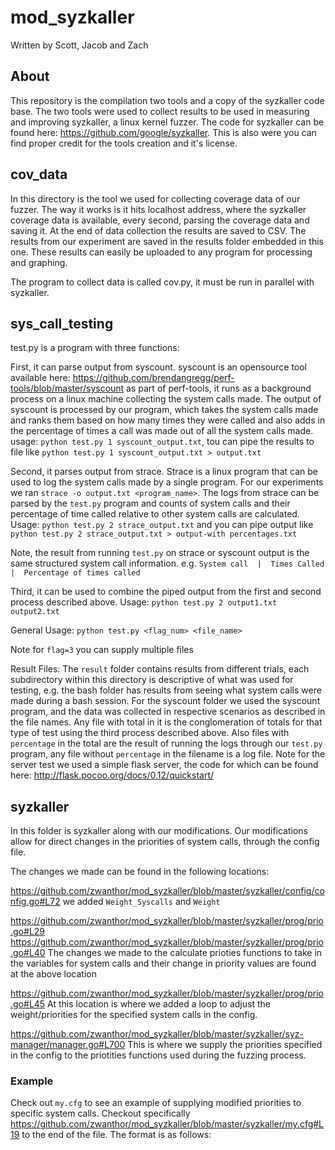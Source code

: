 # mod_syzkaller

Written by Scott, Jacob and Zach

## About
This repository is the compilation two tools and a copy of the syzkaller code base. The two tools were used to collect results to be used in measuring and improving syzkaller, a linux kernel fuzzer. The code for syzkaller can be found here: https://github.com/google/syzkaller. This is also were you can find proper credit for the tools creation and it's license.

## cov_data
In this directory is the tool we used for collecting coverage data of our fuzzer. The way it works is it hits localhost address, where the syzkaller coverage data is available, every second, parsing the coverage data and saving it. At the end of data collection the results are saved to CSV. The results from our experiment are saved in the results folder embedded in this one. These results can easily be uploaded to any program for processing and graphing.

The program to collect data is called cov.py, it must be run in parallel with syzkaller.

## sys_call_testing
test.py is a program with three functions:

First, it can parse output from syscount. syscount is an opensource tool available here: https://github.com/brendangregg/perf-tools/blob/master/syscount as part of perf-tools, it runs as a background process on a linux machine collecting the system calls made. The output of syscount is processed by our program, which takes the system calls made and ranks them based on how many times they were called and also adds in the percentage of times a call was made out of all the system calls made. usage: `python test.py 1 syscount_output.txt`, tou can pipe the results to file like `python test.py 1 syscount_output.txt > output.txt`

Second, it parses output from strace. Strace is a linux program that can be used to log the system calls made by a single program. For our experiments we ran `strace -o output.txt <program_name>`. The logs from strace can be parsed by the `test.py` program and counts of system calls and their percentage of time called relative to other system calls are calculated. Usage: `python test.py 2 strace_output.txt` and you can pipe output like `python test.py 2 strace_output.txt > output-with percentages.txt`

Note, the result from running `test.py` on strace or syscount output is the same structured system call information. e.g.
`System call  |  Times Called  |  Percentage of times called`

Third, it can be used to combine the piped output from the first and second process described above. Usage: `python test.py 2 output1.txt output2.txt`

General Usage:
`python test.py <flag_num> <file_name>`

Note for `flag=3` you can supply multiple files

Result Files:
The `result` folder contains results from different trials, each subdirectory within this directory is descriptive of what was used for testing, e.g. the bash folder has results from seeing what system calls were made during a bash session. For the syscount folder we used the syscount program, and the data was collected in respective scenarios as described in the file names. Any file with total in it is the conglomeration of totals for that type of test using the third process described above. Also files with `percentage` in the total are the result of running the logs through our `test.py` program, any file without `percentage` in the filename is a log file. Note for the server test we used a simple flask server, the code for which can be found here: http://flask.pocoo.org/docs/0.12/quickstart/

## syzkaller
In this folder is syzkaller along with our modifications. Our modifications allow for direct changes in the priorities of system calls, through the config file.

The changes we made can be found in the following locations:

https://github.com/zwanthor/mod_syzkaller/blob/master/syzkaller/config/config.go#L72
we added `Weight_Syscalls` and `Weight`

https://github.com/zwanthor/mod_syzkaller/blob/master/syzkaller/prog/prio.go#L29
https://github.com/zwanthor/mod_syzkaller/blob/master/syzkaller/prog/prio.go#L40
The changes we made to the calculate prioties functions to take in the variables for system calls and their change in priority values are found at the above location

https://github.com/zwanthor/mod_syzkaller/blob/master/syzkaller/prog/prio.go#L45
 At this location is where we added a loop to adjust the weight/priorities for the specified system calls in the config.

 https://github.com/zwanthor/mod_syzkaller/blob/master/syzkaller/syz-manager/manager.go#L700
 This is where we supply the priorities specified in the config to the priotities functions used during the fuzzing process.

 ### Example
 Check out `my.cfg` to see an example of supplying modified priorities to specific system calls. Checkout specifically
 https://github.com/zwanthor/mod_syzkaller/blob/master/syzkaller/my.cfg#L19 to the end of the file. The format is as follows:
 
